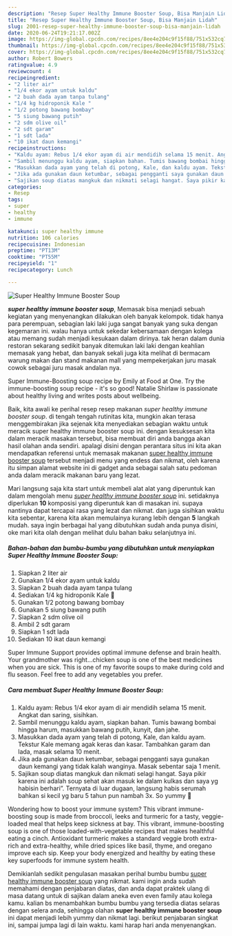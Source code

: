 ```yaml
---
description: "Resep Super Healthy Immune Booster Soup, Bisa Manjain Lidah"
title: "Resep Super Healthy Immune Booster Soup, Bisa Manjain Lidah"
slug: 2001-resep-super-healthy-immune-booster-soup-bisa-manjain-lidah
date: 2020-06-24T19:21:17.002Z
image: https://img-global.cpcdn.com/recipes/8ee4e204c9f15f88/751x532cq70/super-healthy-immune-booster-soup-foto-resep-utama.jpg
thumbnail: https://img-global.cpcdn.com/recipes/8ee4e204c9f15f88/751x532cq70/super-healthy-immune-booster-soup-foto-resep-utama.jpg
cover: https://img-global.cpcdn.com/recipes/8ee4e204c9f15f88/751x532cq70/super-healthy-immune-booster-soup-foto-resep-utama.jpg
author: Robert Bowers
ratingvalue: 4.9
reviewcount: 4
recipeingredient:
- "2 liter air"
- "1/4 ekor ayam untuk kaldu"
- "2 buah dada ayam tanpa tulang"
- "1/4 kg hidroponik Kale "
- "1/2 potong bawang bombay"
- "5 siung bawang putih"
- "2 sdm olive oil"
- "2 sdt garam"
- "1 sdt lada"
- "10 ikat daun kemangi"
recipeinstructions:
- "Kaldu ayam: Rebus 1/4 ekor ayam di air mendidih selama 15 menit. Angkat dan saring, sisihkan."
- "Sambil menunggu kaldu ayam, siapkan bahan. Tumis bawang bombai hingga harum, masukkan bawang putih, kunyit, dan jahe."
- "Masukkan dada ayam yang telah di potong, Kale, dan kaldu ayam. Tekstur Kale memang agak keras dan kasar. Tambahkan garam dan lada, masak selama 10 menit."
- "Jika ada gunakan daun ketumbar, sebagai pengganti saya gunakan daun kemangi yang tidak kalah wanginya. Masak sebentar saja 1 menit."
- "Sajikan soup diatas mangkuk dan nikmati selagi hangat. Saya pikir karena ini adalah soup sehat akan masuk ke dalam kulkas dan saya yg habisin berhari”. Ternyata di luar dugaan, langsung habis serumah bahkan si kecil yg baru 5 tahun pun nambah 3x. So yummy 🤤"
categories:
- Resep
tags:
- super
- healthy
- immune

katakunci: super healthy immune 
nutrition: 106 calories
recipecuisine: Indonesian
preptime: "PT13M"
cooktime: "PT55M"
recipeyield: "1"
recipecategory: Lunch

---
```



![Super Healthy Immune Booster Soup](https://img-global.cpcdn.com/recipes/8ee4e204c9f15f88/751x532cq70/super-healthy-immune-booster-soup-foto-resep-utama.jpg)

<b><i>super healthy immune booster soup</i></b>, Memasak bisa menjadi sebuah kegiatan yang menyenangkan dilakukan oleh banyak kelompok. tidak hanya para perempuan, sebagian laki laki juga sangat banyak yang suka dengan kegemaran ini. walau hanya untuk sekedar kebersamaan dengan kolega atau memang sudah menjadi kesukaan dalam dirinya. tak heran dalam dunia restoran sekarang sedikit banyak ditemukan laki laki dengan keahlian memasak yang hebat, dan banyak sekali juga kita melihat di bermacam warung makan dan stand makanan mall yang mempekerjakan juru masak cowok sebagai juru masak andalan nya.

Super Immune-Boosting soup recipe by Emily at Food at One. Try the immune-boosting soup recipe - it&#39;s so good! Natalie Shirlaw is passionate about healthy living and writes posts about wellbeing.

Baik, kita awali ke perihal resep resep makanan <i>super healthy immune booster soup</i>. di tengah tengah rutinitas kita, mungkin akan terasa menggembirakan jika sejenak kita menyediakan sebagian waktu untuk meracik super healthy immune booster soup ini. dengan kesuksesan kita dalam meracik masakan tersebut, bisa membuat diri anda bangga akan hasil olahan anda sendiri. apalagi disini dengan perantara situs ini kita akan mendapatkan referensi untuk memasak makanan <u>super healthy immune booster soup</u> tersebut menjadi menu yang endess dan nikmat, oleh karena itu simpan alamat website ini di gadget anda sebagai salah satu pedoman anda dalam meracik makanan baru yang lezat.


Mari langsung saja kita start untuk membeli alat alat yang diperuntuk kan dalam mengolah menu <u><i>super healthy immune booster soup</i></u> ini. setidaknya diperlukan <b>10</b> komposisi yang diperuntuk kan di masakan ini. supaya nantinya dapat tercapai rasa yang lezat dan nikmat. dan juga sisihkan waktu kita sebentar, karena kita akan memulainya kurang lebih dengan <b>5</b> langkah mudah. saya ingin berbagai hal yang dibutuhkan sudah anda punya disini, oke mari kita olah dengan melihat dulu bahan baku selanjutnya ini.

<!--inarticleads1-->

##### Bahan-bahan dan bumbu-bumbu yang dibutuhkan untuk menyiapkan Super Healthy Immune Booster Soup:

1. Siapkan 2 liter air
1. Gunakan 1/4 ekor ayam untuk kaldu
1. Siapkan 2 buah dada ayam tanpa tulang
1. Sediakan 1/4 kg hidroponik Kale 🥬
1. Gunakan 1/2 potong bawang bombay
1. Gunakan 5 siung bawang putih
1. Siapkan 2 sdm olive oil
1. Ambil 2 sdt garam
1. Siapkan 1 sdt lada
1. Sediakan 10 ikat daun kemangi


Super Immune Support provides optimal immune defense and brain health. Your grandmother was right…chicken soup is one of the best medicines when you are sick. This is one of my favorite soups to make during cold and flu season. Feel free to add any vegetables you prefer. 

<!--inarticleads2-->

##### Cara membuat Super Healthy Immune Booster Soup:

1. Kaldu ayam: Rebus 1/4 ekor ayam di air mendidih selama 15 menit. Angkat dan saring, sisihkan.
1. Sambil menunggu kaldu ayam, siapkan bahan. Tumis bawang bombai hingga harum, masukkan bawang putih, kunyit, dan jahe.
1. Masukkan dada ayam yang telah di potong, Kale, dan kaldu ayam. Tekstur Kale memang agak keras dan kasar. Tambahkan garam dan lada, masak selama 10 menit.
1. Jika ada gunakan daun ketumbar, sebagai pengganti saya gunakan daun kemangi yang tidak kalah wanginya. Masak sebentar saja 1 menit.
1. Sajikan soup diatas mangkuk dan nikmati selagi hangat. Saya pikir karena ini adalah soup sehat akan masuk ke dalam kulkas dan saya yg habisin berhari”. Ternyata di luar dugaan, langsung habis serumah bahkan si kecil yg baru 5 tahun pun nambah 3x. So yummy 🤤


Wondering how to boost your immune system? This vibrant immune-boosting soup is made from broccoli, leeks and turmeric for a tasty, veggie-loaded meal that helps keep sickness at bay. This vibrant, immune-boosting soup is one of those loaded-with-vegetable recipes that makes healthful eating a cinch. Antioxidant turmeric makes a standard veggie broth extra-rich and extra-healthy, while dried spices like basil, thyme, and oregano improve each sip. Keep your body energized and healthy by eating these key superfoods for immune system health. 

Demikianlah sedikit pengulasan masakan perihal bumbu bumbu <u>super healthy immune booster soup</u> yang nikmat. kami ingin anda sudah memahami dengan penjabaran diatas, dan anda dapat praktek ulang di masa datang untuk di sajikan dalam aneka even even family atau kolega kamu. kalian bs menambahkan bumbu bumbu yang tersedia diatas selaras dengan selera anda, sehingga olahan <b>super healthy immune booster soup</b> ini dapat menjadi lebih yummy dan nikmat lagi. berikut penjabaran singkat ini, sampai jumpa lagi di lain waktu. kami harap hari anda menyenangkan.
